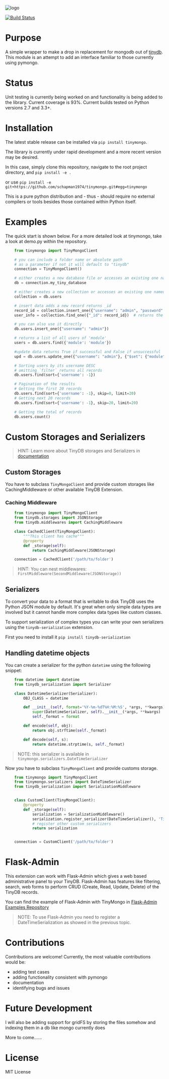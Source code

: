 
![logo](artwork/tinymongo.png)

[![Build Status](https://travis-ci.org/jjonesAtMoog/tinymongo.svg?branch=master)](https://travis-ci.org/jjonesAtMoog/tinymongo)

# Purpose

A simple wrapper to make a drop in replacement for mongodb out of
[tinydb](http://tinydb.readthedocs.io/en/latest/).  This module is an
attempt to add an interface familiar to those currently using pymongo.

# Status

Unit testing is currently being worked on and functionality is being
added to the library.  Current coverage is 93%.  Current builds tested
on Python versions 2.7 and 3.3+.

# Installation

The latest stable release can be installed via `pip install tinymongo`.

The library is currently under rapid development and a more recent version
may be desired.

In this case, simply clone this repository, navigate
to the root project directory, and `pip install -e .`

or use `pip install -e git+https://github.com/schapman1974/tinymongo.git#egg=tinymongo`

This
is a pure python distribution and - thus - should require no external
compilers or tools besides those contained within Python itself.

# Examples

The quick start is shown below.  For a more detailed look at tinymongo,
take a look at demo.py within the repository.

```python
    from tinymongo import TinyMongoClient

    # you can include a folder name or absolute path
    # as a parameter if not it will default to "tinydb"
    connection = TinyMongoClient()

    # either creates a new database file or accesses an existing one named `my_tiny_database`
    db = connection.my_tiny_database

    # either creates a new collection or accesses an existing one named `users`
    collection = db.users

    # insert data adds a new record returns _id
    record_id = collection.insert_one({"username": "admin", "password": "admin", "module":"somemodule"}).inserted_id
    user_info = collection.find_one({"_id": record_id})  # returns the record inserted

    # you can also use it directly
    db.users.insert_one({"username": "admin"})

    # returns a list of all users of 'module'
    users = db.users.find({'module': 'module'})

    #update data returns True if successful and False if unsuccessful
    upd = db.users.update_one({"username": "admin"}, {"$set": {"module":"someothermodule"}})

    # Sorting users by its username DESC
    # omitting `filter` returns all records
    db.users.find(sort={'username': -1})

    # Pagination of the results
    # Getting the first 20 records
    db.users.find(sort={'username': -1}, skip=0, limit=20)
    # Getting next 20 records
    db.users.find(sort={'username': -1}, skip=20, limit=20)

    # Getting the total of records
    db.users.count()

```

# Custom Storages and Serializers

> HINT: Learn more about TinyDB storages and Serializers in [documentation](https://tinydb.readthedocs.io/en/latest/usage.html#storages-middlewares)

## Custom Storages

You have to subclass `TinyMongoClient` and provide custom storages like
CachingMiddleware or other available TinyDB Extension.

### Caching Middleware

```python
    from tinymongo import TinyMongoClient
    from tinydb.storages import JSONStorage
    from tinydb.middlewares import CachingMiddleware

    class CachedClient(TinyMongoClient):
        """This client has cache"""
        @property
        def _storage(self):
            return CachingMiddleware(JSONStorage)

    connection = CachedClient('/path/to/folder')
```

> HINT: You can nest middlewares: `FirstMiddleware(SecondMiddleware(JSONStorage))`


## Serializers

To convert your data to a format that is writable to disk TinyDB uses the Python JSON module by default. It's great when only simple data types are involved but it cannot handle more complex data types like custom classes.

To support serialization of complex types you can write
your own serializers using the `tinydb-serialization` extension.

First you need to install it `pip install tinydb-serialization`

## Handling datetime objects

You can create a serializer for the python `datetime` using
the following snippet:

```python
    from datetime import datetime
    from tinydb_serialization import Serializer

    class DatetimeSerializer(Serializer):
        OBJ_CLASS = datetime

        def __init__(self, format='%Y-%m-%dT%H:%M:%S', *args, **kwargs):
            super(DatetimeSerializer, self).__init__(*args, **kwargs)
            self._format = format

        def encode(self, obj):
            return obj.strftime(self._format)

        def decode(self, s):
            return datetime.strptime(s, self._format)
```

> NOTE: this serializer is available in `tinymongo.serializers.DateTimeSerializer`


Now you have to subclass `TinyMongoClient` and provide customs storage.

```python
    from tinymongo import TinyMongoClient
    from tinymongo.serializers import DateTimeSerializer
    from tinydb_serialization import SerializationMiddleware


    class CustomClient(TinyMongoClient):
        @property
        def _storage(self):
            serialization = SerializationMiddleware()
            serialization.register_serializer(DateTimeSerializer(), 'TinyDate')
            # register other custom serializers
            return serialization


    connection = CustomClient('/path/to/folder')
```

# Flask-Admin

This extension can work with Flask-Admin which gives a web based administrative
panel to your TinyDB. Flask-Admin has features like filtering, search, web forms to
perform CRUD (Create, Read, Update, Delete) of the TinyDB records.

You can find the example of Flask-Admin with TinyMongo in [Flask-Admin Examples Repository](https://github.com/flask-admin/flask-admin/tree/master/examples/tinymongo)

> NOTE: To use Flask-Admin you need to register a DateTimeSerialization as showed in the previous topic.

# Contributions

Contributions are welcome!  Currently, the most valuable contributions
would be:

* adding test cases
* adding functionality consistent with pymongo
* documentation
* identifying bugs and issues

# Future Development

I will also be adding support for gridFS by storing the files somehow and indexing them in a db like mongo currently does

More to come......

# License

MIT License
